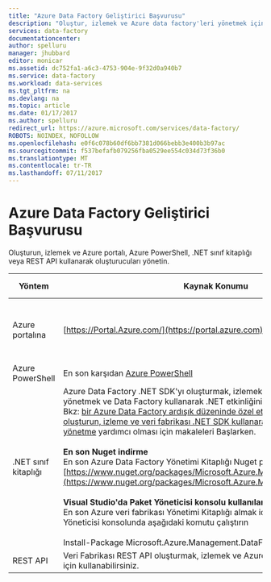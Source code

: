 ```yaml
---
title: "Azure Data Factory Geliştirici Başvurusu"
description: "Oluştur, izlemek ve Azure data factory'leri yönetmek için farklı yollar hakkında bilgi edinin"
services: data-factory
documentationcenter: 
author: spelluru
manager: jhubbard
editor: monicar
ms.assetid: dc752fa1-a6c3-4753-904e-9f32d0a940b7
ms.service: data-factory
ms.workload: data-services
ms.tgt_pltfrm: na
ms.devlang: na
ms.topic: article
ms.date: 01/17/2017
ms.author: spelluru
redirect_url: https://azure.microsoft.com/services/data-factory/
ROBOTS: NOINDEX, NOFOLLOW
ms.openlocfilehash: e0f6c078b60df6bb7381d066bebb3e400b3b97ac
ms.sourcegitcommit: f537befafb079256fba0529ee554c034d73f36b0
ms.translationtype: MT
ms.contentlocale: tr-TR
ms.lasthandoff: 07/11/2017
---
```

# <a name="azure-data-factory-developer-reference"></a>Azure Data Factory Geliştirici Başvurusu
Oluşturun, izlemek ve Azure portalı, Azure PowerShell, .NET sınıf kitaplığı veya REST API kullanarak oluşturucuları yönetin.

| Yöntem | Kaynak Konumu | Geliştirici Başvurusu |
| --- | --- | --- |
| Azure portalına |[https://Portal.Azure.com/](https://portal.azure.com) |[Azure Data Factory (Azure portalı) ile çalışmaya başlama](data-factory-build-your-first-pipeline-using-editor.md) |
| Azure PowerShell |En son karşıdan [Azure PowerShell](http://go.microsoft.com/?linkid=9811175&clcid=0x409) |[Cmdlet başvurusu](https://msdn.microsoft.com/library/dn820234.aspx) |
| .NET sınıf kitaplığı |Azure Data Factory .NET SDK'yı oluşturmak, izlemek ve Azure data factory'leri yönetmek ve Data Factory kullanarak .NET etkinliğini genişletmek etkinleştirir. Bkz: [bir Azure Data Factory ardışık düzeninde özel etkinlikleri kullanmak](data-factory-use-custom-activities.md) ve [oluşturun, izleme ve veri fabrikası .NET SDK kullanarak Azure data factory'leri yönetme](data-factory-create-data-factories-programmatically.md) yardımcı olması için makaleleri Başlarken.<br/><br/><b>En son Nuget indirme</b><br/>En son Azure Data Factory Yönetimi Kitaplığı Nuget paketi yükleyebilirsiniz: [https://www.nuget.org/packages/Microsoft.Azure.Management.DataFactories/](https://www.nuget.org/packages/Microsoft.Azure.Management.DataFactories/)<br/><br/>**Visual Studio'da Paket Yöneticisi konsolu kullanılarak**<br/>En son Azure veri fabrikası Yönetimi Kitaplığı almak için Visual Studio'nun Paket Yöneticisi konsolunda aşağıdaki komutu çalıştırın<br/><br/>Install-Package Microsoft.Azure.Management.DataFactories |[.NET SDK'sı başvurusu](https://msdn.microsoft.com/library/mt415893.aspx) |
| REST API |Veri Fabrikası REST API oluşturmak, izlemek ve Azure data factory'leri yönetmek için kullanabilirsiniz. |[REST API başvurusu](https://msdn.microsoft.com/library/dn906738.aspx) |

